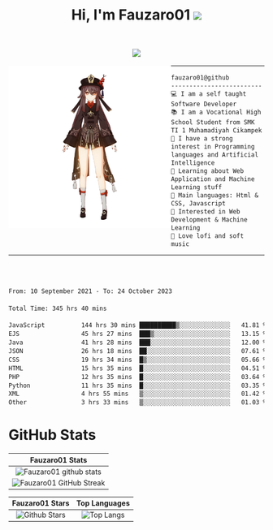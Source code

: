 <h1 align="center">
Hi, I'm Fauzaro01
  <img src="https://media.giphy.com/media/hvRJCLFzcasrR4ia7z/giphy.gif" width="30"></h1>
<br/>

<p align="center">
  <a href="https://github.com/DenverCoder1/readme-typing-svg"><img src="https://readme-typing-svg.herokuapp.com?lines=zZz;Full+Stack+Web+Developer;Student;Software%20Develover;Always%20learning%20new%20things&center=true&width=380&height=45"></a>
</p>

<img align="left" src="/assets/icon2.png" alt="Zeen" width="320" height="320" />
<hr>

```
fauzaro01@github
-------------------------
💻 I am a self taught Software Developer
📚 I am a Vocational High School Student from SMK TI 1 Muhamadiyah Cikampek
📝 I have a strong interest in Programming languages and Artificial Intelligence
🌱 Learning about Web Application and Machine Learning stuff
🌟 Main languages: Html & CSS, Javascript
🚩 Interested in Web Development & Machine Learning
🎵 Love lofi and soft music
```

<hr>
<br>
<br>
<div align="left">
<!--START_SECTION:waka-->

```txt
From: 10 September 2021 - To: 24 October 2023

Total Time: 345 hrs 40 mins

JavaScript          144 hrs 30 mins ██████████▒░░░░░░░░░░░░░░   41.81 %
EJS                 45 hrs 27 mins  ███▒░░░░░░░░░░░░░░░░░░░░░   13.15 %
Java                41 hrs 28 mins  ███░░░░░░░░░░░░░░░░░░░░░░   12.00 %
JSON                26 hrs 18 mins  ██░░░░░░░░░░░░░░░░░░░░░░░   07.61 %
CSS                 19 hrs 34 mins  █▒░░░░░░░░░░░░░░░░░░░░░░░   05.66 %
HTML                15 hrs 35 mins  █░░░░░░░░░░░░░░░░░░░░░░░░   04.51 %
PHP                 12 hrs 35 mins  █░░░░░░░░░░░░░░░░░░░░░░░░   03.64 %
Python              11 hrs 35 mins  █░░░░░░░░░░░░░░░░░░░░░░░░   03.35 %
XML                 4 hrs 55 mins   ▒░░░░░░░░░░░░░░░░░░░░░░░░   01.42 %
Other               3 hrs 33 mins   ▒░░░░░░░░░░░░░░░░░░░░░░░░   01.03 %
```

<!--END_SECTION:waka-->
</div>

# GitHub Stats

|                                                            Fauzaro01 Stats                                                            |
| :--------------------------------------------------------------------------------------------------------------------------------------------: |
|        ![Fauzaro01 github stats](https://github-readme-stats.vercel.app/api?username=Fauzaro01&show_icons=true&theme=algolia)        |
|              ![Fauzaro01 GitHub Streak](https://github-readme-streak-stats.herokuapp.com/?user=Fauzaro01&theme=algolia)              |

|                                                                                              Fauzaro01 Stars                                                                                              |                                                           Top Languages                                                           |
| :----------------------------------------------------------------------------------------------------------------------------------------------------------------------------------------------------------------: | :-------------------------------------------------------------------------------------------------------------------------------: |
| ![Github Stars](https://github-readme-stats.vercel.app/api?username=Fauzaro01&show_icons=true&locale=en&count_private=true&hide_rank=true&custom_title=My%20GitHub%20Stats&disable_animations=true&theme=algolia) | ![Top Langs](https://github-readme-stats.vercel.app/api/top-langs/?username=Fauzaro01&langs_count=8&theme=algolia&layout=compact) |

